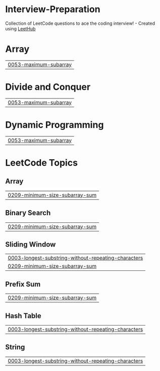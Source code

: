 # Interview-Preparation
Collection of LeetCode questions to ace the coding interview! - Created using [LeetHub](https://github.com/QasimWani/LeetHub)


# Array
|  |
| ------- |
| [0053-maximum-subarray](https://github.com/Seshasai14/Interview-Preparation/tree/master/0053-maximum-subarray) |
# Divide and Conquer
|  |
| ------- |
| [0053-maximum-subarray](https://github.com/Seshasai14/Interview-Preparation/tree/master/0053-maximum-subarray) |
# Dynamic Programming
|  |
| ------- |
| [0053-maximum-subarray](https://github.com/Seshasai14/Interview-Preparation/tree/master/0053-maximum-subarray) |
<!---LeetCode Topics Start-->
# LeetCode Topics
## Array
|  |
| ------- |
| [0209-minimum-size-subarray-sum](https://github.com/Seshasai14/Interview-Preparation/tree/master/0209-minimum-size-subarray-sum) |
## Binary Search
|  |
| ------- |
| [0209-minimum-size-subarray-sum](https://github.com/Seshasai14/Interview-Preparation/tree/master/0209-minimum-size-subarray-sum) |
## Sliding Window
|  |
| ------- |
| [0003-longest-substring-without-repeating-characters](https://github.com/Seshasai14/Interview-Preparation/tree/master/0003-longest-substring-without-repeating-characters) |
| [0209-minimum-size-subarray-sum](https://github.com/Seshasai14/Interview-Preparation/tree/master/0209-minimum-size-subarray-sum) |
## Prefix Sum
|  |
| ------- |
| [0209-minimum-size-subarray-sum](https://github.com/Seshasai14/Interview-Preparation/tree/master/0209-minimum-size-subarray-sum) |
## Hash Table
|  |
| ------- |
| [0003-longest-substring-without-repeating-characters](https://github.com/Seshasai14/Interview-Preparation/tree/master/0003-longest-substring-without-repeating-characters) |
## String
|  |
| ------- |
| [0003-longest-substring-without-repeating-characters](https://github.com/Seshasai14/Interview-Preparation/tree/master/0003-longest-substring-without-repeating-characters) |
<!---LeetCode Topics End-->